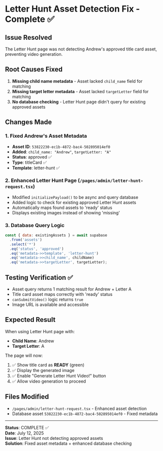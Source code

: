 # Letter Hunt Asset Detection Fix - Complete ✅

## Issue Resolved
The Letter Hunt page was not detecting Andrew's approved title card asset, preventing video generation.

## Root Causes Fixed
1. **Missing child name metadata** - Asset lacked `child_name` field for matching
2. **Missing target letter metadata** - Asset lacked `targetLetter` field for matching  
3. **No database checking** - Letter Hunt page didn't query for existing approved assets

## Changes Made

### 1. Fixed Andrew's Asset Metadata
- **Asset ID**: `53822230-ec1b-4872-bac4-502895014ef0`
- **Added**: `child_name: "Andrew"`, `targetLetter: "A"`
- **Status**: approved ✅
- **Type**: titleCard ✅
- **Template**: letter-hunt ✅

### 2. Enhanced Letter Hunt Page (`/pages/admin/letter-hunt-request.tsx`)
- Modified `initializePayload()` to be async and query database
- Added logic to check for existing approved Letter Hunt assets
- Automatically maps found assets to 'ready' status
- Displays existing images instead of showing 'missing'

### 3. Database Query Logic
```javascript
const { data: existingAssets } = await supabase
  .from('assets')
  .select('*')
  .eq('status', 'approved')
  .eq('metadata->>template', 'letter-hunt')
  .eq('metadata->>child_name', childName)
  .eq('metadata->>targetLetter', targetLetter);
```

## Testing Verification ✅
- Asset query returns 1 matching result for Andrew + Letter A
- Title card asset maps correctly with 'ready' status
- `canSubmitVideo()` logic returns `true`
- Image URL is available and accessible

## Expected Result
When using Letter Hunt page with:
- **Child Name**: Andrew
- **Target Letter**: A

The page will now:
1. ✅ Show title card as **READY** (green)
2. ✅ Display the generated image
3. ✅ Enable "Generate Letter Hunt Video!" button
4. ✅ Allow video generation to proceed

## Files Modified
- `/pages/admin/letter-hunt-request.tsx` - Enhanced asset detection
- Database asset `53822230-ec1b-4872-bac4-502895014ef0` - Fixed metadata

---
**Status**: COMPLETE ✅  
**Date**: July 12, 2025  
**Issue**: Letter Hunt not detecting approved assets  
**Solution**: Fixed asset metadata + enhanced database checking
